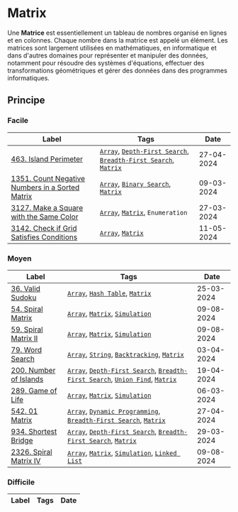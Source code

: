 # Matrix

Une **Matrice** est essentiellement un tableau de nombres organisé en lignes et en colonnes. Chaque nombre dans la matrice est appelé un élément. Les matrices sont largement utilisées en mathématiques, en informatique et dans d'autres domaines pour représenter et manipuler des données, notamment pour résoudre des systèmes d'équations, effectuer des transformations géométriques et gérer des données dans des programmes informatiques.

## Principe

### Facile

| Label                                                                                                                         | Tags                                                                                                                 | Date       |
| ----------------------------------------------------------------------------------------------------------------------------- | -------------------------------------------------------------------------------------------------------------------- | ---------- |
| [463. Island Perimeter](../Probleme/0463.%20Island%20Perimeter/)                                                              | [`Array`](./array.md), [`Depth-First Search`](./dfs.md), [`Breadth-First Search`](./bfs.md), [`Matrix`](./matrix.md) | 27-04-2024 |
| [1351. Count Negative Numbers in a Sorted Matrix](../Probleme/1351.%20Count%20Negative%20Numbers%20in%20a%20Sorted%20Matrix/) | [`Array`](./array.md), [`Binary Search`](./binary_search.md), [`Matrix`](./matrix.md)                                | 09-03-2024 |
| [3127. Make a Square with the Same Color](../Probleme/3127.%20Make%20a%20Square%20with%20the%20Same%20Color/)                 | [`Array`](./array.md), [`Matrix`](./matrix.md), `Enumeration`                                                        | 27-03-2024 |
| [3142. Check if Grid Satisfies Conditions](../Probleme/3142.%20Check%20if%20Grid%20Satisfies%20Conditions/)                   | [`Array`](./array.md), [`Matrix`](./matrix.md)                                                                       | 11-05-2024 |

### Moyen

| Label                                                                | Tags                                                                                                                                                  | Date       |
| -------------------------------------------------------------------- | ----------------------------------------------------------------------------------------------------------------------------------------------------- | ---------- |
| [36. Valid Sudoku](../Probleme/0036.%20Valid%20Sudoku/)              | [`Array`](./array.md), [`Hash Table`](./hash_table.md), [`Matrix`](./matrix.md)                                                                       | 25-03-2024 |
| [54. Spiral Matrix](../Probleme/0054.%20Spiral%20Matrix/)            | [`Array`](./array.md), [`Matrix`](./matrix.md), [`Simulation`](./simulation.md)                                                                       | 09-08-2024 |
| [59. Spiral Matrix II](../Probleme/0059.%20Spiral%20Matrix%20II/)    | [`Array`](./array.md), [`Matrix`](./matrix.md), [`Simulation`](./simulation.md)                                                                       | 09-08-2024 |
| [79. Word Search](../Probleme/0079.%20Word%20Search/)                | [`Array`](./array.md), [`String`](./string.md), [`Backtracking`](./backtracking.md), [`Matrix`](./matrix.md)                                          | 03-04-2024 |
| [200. Number of Islands](../Probleme/0200.%20Number%20of%20Islands/) | [`Array`](./array.md), [`Depth-First Search`](./dfs.md), [`Breadth-First Search`](./bfs.md), [`Union Find`](./union_find.md), [`Matrix`](./matrix.md) | 19-04-2024 |
| [289. Game of Life](../Probleme/0289.%20Game%20of%20Life/)           | [`Array`](./array.md), [`Matrix`](./matrix.md), [`Simulation`](./simulation.md)                                                                       | 06-03-2024 |
| [542. 01 Matrix](../Probleme/0542.%2001%20Matrix/)                   | [`Array`](./array.md), [`Dynamic Programming`](./dp.md), [`Breadth-First Search`](./bfs.md), [`Matrix`](./matrix.md)                                  | 27-04-2024 |
| [934. Shortest Bridge](../Probleme/0934.%20Shortest%20Bridge/)       | [`Array`](./array.md), [`Depth-First Search`](./dfs.md), [`Breadth-First Search`](./bfs.md), [`Matrix`](./matrix.md)                                  | 29-03-2024 |
| [2326. Spiral Matrix IV](../Probleme/2326.%20Spiral%20Matrix%20IV/)  | [`Array`](./array.md), [`Matrix`](./matrix.md), [`Simulation`](./simulation.md), [`Linked List`](./linked_list.md)                                    | 09-08-2024 |

### Difficile

| Label | Tags | Date |
| ----- | ---- | ---- |
